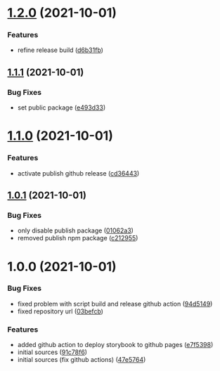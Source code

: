 # [1.2.0](https://github.com/puzzle-framework/react-app-flow/compare/v1.1.1...v1.2.0) (2021-10-01)


### Features

* refine release build ([d6b31fb](https://github.com/puzzle-framework/react-app-flow/commit/d6b31fbb0ffba2c69aed5c17d58721587e472d72))

## [1.1.1](https://github.com/puzzle-framework/react-app-flow/compare/v1.1.0...v1.1.1) (2021-10-01)


### Bug Fixes

* set public package ([e493d33](https://github.com/puzzle-framework/react-app-flow/commit/e493d33990c159b415df7b3b0320485d0fb37d1c))

# [1.1.0](https://github.com/puzzle-framework/react-app-flow/compare/v1.0.1...v1.1.0) (2021-10-01)


### Features

* activate publish github release ([cd36443](https://github.com/puzzle-framework/react-app-flow/commit/cd36443cc04babaa95ba23637e22a0882ba0c3fb))

## [1.0.1](https://github.com/puzzle-framework/react-app-flow/compare/v1.0.0...v1.0.1) (2021-10-01)


### Bug Fixes

* only disable publish package ([01062a3](https://github.com/puzzle-framework/react-app-flow/commit/01062a3bd92687e8d5ecc5eb74476b675d1733df))
* removed publish npm package ([c212955](https://github.com/puzzle-framework/react-app-flow/commit/c212955389f4116c31972ea0c7878bda75a80f97))

# 1.0.0 (2021-10-01)


### Bug Fixes

* fixed problem with script build and release github action ([94d5149](https://github.com/puzzle-framework/react-app-flow/commit/94d5149bc8d48483cbf257acc8672952a6ee8f5e))
* fixed repository url ([03befcb](https://github.com/puzzle-framework/react-app-flow/commit/03befcb8c35066023bc2dc9f7798343ff6f0353b))


### Features

* added github action to deploy storybook to github pages ([e7f5398](https://github.com/puzzle-framework/react-app-flow/commit/e7f53983c89c0e7ea21182cf49a35aba7e879b9d))
* initial sources ([91c78f6](https://github.com/puzzle-framework/react-app-flow/commit/91c78f6876818e60a4ed0853989d8b69e97efbc8))
* initial sources (fix github actions) ([47e5764](https://github.com/puzzle-framework/react-app-flow/commit/47e57642ec9891c841dcdec0551dfa1aab1a791e))
